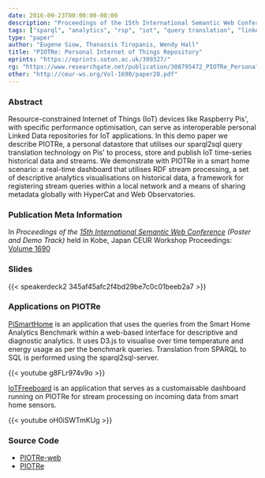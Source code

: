 ```yaml
---
date: 2016-09-23T00:00:00-00:00
description: "Proceedings of the 15th International Semantic Web Conference (Poster and Demo Track)"
tags: ["sparql", "analytics", "rsp", "iot", "query translation", "linked data"]
type: "paper"
author: "Eugene Siow, Thanassis Tiropanis, Wendy Hall"
title: "PIOTRe: Personal Internet of Things Repository"
eprints: "https://eprints.soton.ac.uk/399327/"
rg: "https://www.researchgate.net/publication/308795472_PIOTRe_Personal_Internet_of_Things_Repository"
other: "http://ceur-ws.org/Vol-1690/paper20.pdf"
---
```


### Abstract

Resource-constrained Internet of Things (IoT) devices like Raspberry Pis', with specific performance optimisation, can serve as interoperable personal Linked Data repositories for IoT applications. In this demo paper we describe PIOTRe, a personal datastore that utilises our sparql2sql query translation technology on Pis' to process, store and publish IoT time-series historical data and streams. We demonstrate with PIOTRe in a smart home scenario: a real-time dashboard that utilises RDF stream processing, a set of descriptive analytics visualisations on historical data, a framework for registering stream queries within a local network and a means of sharing metadata globally with HyperCat and Web Observatories.

### Publication Meta Information

In _Proceedings of the [15th International Semantic Web Conference](http://iswc2016.semanticweb.org/) (Poster and Demo Track)_ held in Kobe, Japan
CEUR Workshop Proceedings: [Volume 1690](http://ceur-ws.org/Vol-1690/)

### Slides

<div style="width:480px;">
{{< speakerdeck2 345af45afc2f4bd29be7c0c01beeb2a7 >}}
</div>

### Applications on PIOTRe

[PiSmartHome](https://github.com/eugenesiow/ldanalytics-PiSmartHome) is an application that uses the queries from the Smart Home Analytics Benchmark within a web-based interface for descriptive and diagnostic analytics. It uses D3.js to visualise over time temperature and energy usage as per the benchmark queries. Translation from SPARQL to SQL is performed using the sparql2sql-server. 
<div style="width:480px;">
{{< youtube g8FLr974v9o >}}
</div>

[IoTFreeboard](https://github.com/eugenesiow/iotwo) is an application that serves as a customaisable dashboard running on PIOTRe for stream processing on incoming data from smart home sensors.

<div style="width:480px;">
{{< youtube oH0iSWTmKUg >}}
</div>

### Source Code

- [PIOTRe-web](https://github.com/eugenesiow/piotre-web)
- [PIOTRe](https://github.com/eugenesiow/piotre)